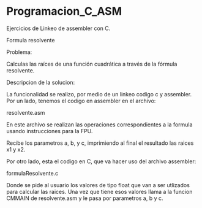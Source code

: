 # Programacion_C_ASM
Ejercicios de Linkeo de assembler con C.

Formula resolvente

Problema:

Calculas las raíces de una función cuadrática a través de la fórmula resolvente.

Descripcion de la solucion:

La funcionalidad se realizo, por medio de un linkeo codigo c y assembler.
Por un lado, tenemos el codigo en assembler en el archivo:

resolvente.asm

En este archivo se realizan las operaciones correspondientes a la formula usando instrucciones para la FPU.

Recibe los parametros a, b, y c, imprimiendo al final el resultado las raices x1 y x2.

Por otro lado, esta el codigo en C, que va hacer uso del archivo assembler:

formulaResolvente.c

Donde se pide al usuario los valores de tipo float que van a ser utlizados para calcular las raices.
Una vez que tiene esos valores llama a la funcion CMMAIN de resolvente.asm y le pasa por parametros a, b y c.







